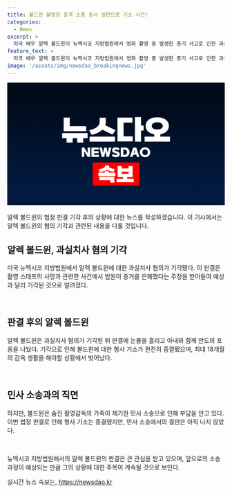 ```yaml
---
title: 볼드윈 촬영장 총격 소품 총서 실탄으로 기소 사건!
categories:
  - News
excerpt: >
  미국 배우 알렉 볼드윈이 뉴멕시코 지방법원에서 영화 촬영 중 발생한 총기 사고로 인한 과실치사 혐의가 기각되었다. 이로써 볼드윈은 형사 기소에서 벗어났지만, 숨진 허친스 촬영감독의 가족이 제기한 민사 소송으로 인해 부담이 완전히 해소되지는 않았다. 이 사건은 총알로부터 벗어나는 순간에 대한 감동적인 재판 과정과 함께 논란이 되었으며, 그의 감정적인 모습이 판결 이후 보도되었다.
feature_text: >
  미국 배우 알렉 볼드윈이 뉴멕시코 지방법원에서 영화 촬영 중 발생한 총기 사고로 인한 과실치사 혐의가 기각되었다. 이로써 볼드윈은 형사 기소에서 벗어났지만, 숨진 허친스 촬영감독의 가족이 제기한 민사 소송으로 인해 부담이 완전히 해소되지는 않았다. 이 사건은 총알로부터 벗어나는 순간에 대한 감동적인 재판 과정과 함께 논란이 되었으며, 그의 감정적인 모습이 판결 이후 보도되었다.
image: '/assets/img/newsdao_breakingnews.jpg'
---
```


<p><img src="/assets/img/newsdao_breakingnews.jpg" alt="pcversion 속보" /></p>

<p>알렉 볼드윈의 법정 판결 기각 후의 상황에 대한 뉴스를 작성하겠습니다. 이 기사에서는 알렉 볼드윈의 혐의 기각과 관련된 내용을 다룰 것입니다.</p>

<h2 data-ke-size="size26">알렉 볼드윈, 과실치사 혐의 기각</h2>

<p>미국 뉴멕시코 지방법원에서 알렉 볼드윈에 대한 과실치사 혐의가 기각됐다. 이 판결은 촬영 스태프의 사망과 관련한 사건에서 법원이 증거를 은폐했다는 주장을 받아들여 예상과 달리 기각된 것으로 알려졌다.</p>

<p data-ke-size="size16">&nbsp;</p>

<h2 data-ke-size="size24">판결 후의 알렉 볼드윈</h2>

<p>알렉 볼드윈은 과실치사 혐의가 기각된 뒤 판결에 눈물을 흘리고 아내와 함께 안도의 포옹을 나눴다. 기각으로 인해 볼드윈에 대한 형사 기소가 완전히 종결됐으며, 최대 18개월의 감옥 생활을 해야할 상황에서 벗어났다.</p>

<p data-ke-size="size16">&nbsp;</p>

<h2 data-ke-size="size24">민사 소송과의 직면</h2>

<p>하지만, 볼드윈은 숨진 촬영감독의 가족이 제기한 민사 소송으로 인해 부담을 안고 있다. 이번 법정 판결로 인해 형사 기소는 종결됐지만, 민사 소송에서의 결판은 아직 나지 않았다.</p>

<p data-ke-size="size16">&nbsp;</p>

<p>뉴멕시코 지방법원에서의 알렉 볼드윈의 판결은 큰 관심을 받고 있으며, 앞으로의 소송 과정이 예상되는 만큼 그의 상황에 대한 주목이 계속될 것으로 보인다.</p>
실시간 뉴스 속보는, <a href="https://newsdao.kr" rel="dofollow">https://newsdao.kr</a>


